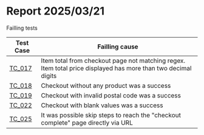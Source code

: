 # Report 2025/03/21

Failling tests

| Test Case | Failling cause                                                                                    |
|-----------|---------------------------------------------------------------------------------------------------|
|  [TC_017](./failed-evidences/tc-017.png)   | Item total from checkout page not matching regex. Item total price displayed has more than two decimal digits |
|  [TC_018](./failed-evidences/tc-018.png)   | Checkout without any product was a success                                                                    |
|  [TC_019](./failed-evidences/tc-019.png)   | Checkout with invalid postal code was a success                                                               |
|  [TC_022](./failed-evidences/tc-022.png)   | Checkout with blank values was a success                                                                      |
|  [TC_025](./failed-evidences/tc-015.png)   | It was possible skip steps to reach the "checkout complete" page directly via URL                                |

